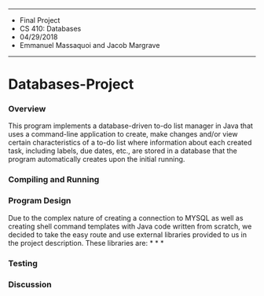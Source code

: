 ****************
* Final Project
* CS 410: Databases
* 04/29/2018
* Emmanuel Massaquoi and Jacob Margrave
**************** 

# Databases-Project

### Overview
This program implements a database-driven to-do list manager in Java that uses a command-line application to create, make changes and/or view certain characteristics of a to-do list where information about each created task, including labels, due dates, etc., are stored in a database that the program automatically creates upon the initial running.  

### Compiling and Running

### Program Design
Due to the complex nature of creating a connection to MYSQL as well as creating shell command templates with Java code written from scratch, we decided to take the easy route and use external libraries provided to us in the project description. These libraries are:
* 
*
*

### Testing

### Discussion

